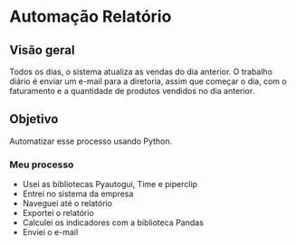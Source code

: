 # Automação Relatório

## Visão geral

Todos os dias, o sistema atualiza as vendas do dia anterior. O trabalho diário é enviar um e-mail para a diretoria, assim que começar o dia, com o faturamento e a quantidade de produtos vendidos no dia anterior.

## Objetivo

Automatizar esse processo usando Python.

### Meu processo

- Usei as bibliotecas Pyautogui, Time e piperclip
- Entrei no sistema da empresa
- Naveguei até o relatório
- Exportei o relatório
- Calculei os indicadores com a biblioteca Pandas
- Enviei o e-mail
